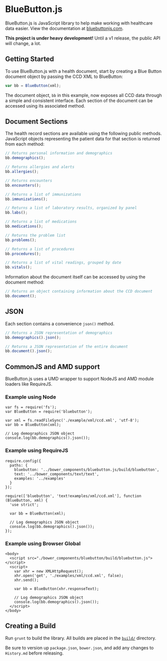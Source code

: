 
# BlueButton.js

BlueButton.js is JavaScript library to help make working with healthcare data easier. View the documentation at [bluebuttonjs.com](http://www.bluebuttonjs.com).

**This project is under heavy development!** Until a v1 release, the public API will change, a lot.

## Getting Started

To use BlueButton.js with a health document, start by creating a Blue Button document object by passing the CCD XML to BlueButton:

``` js
var bb = BlueButton(xml);
```

The document object, `bb` in this example, now exposes all CCD data through a simple and consistent interface. Each section of the document can be accessed using its associated method.

## Document Sections

The health record sections are available using the following public methods. JavaScript objects representing the patient data for that section is returned from each method:

``` js
// Returns personal information and demographics
bb.demographics();

// Returns allergies and alerts
bb.allergies();

// Returns encounters
bb.encounters();

// Returns a list of immunizations
bb.immunizations();

// Returns a list of laboratory results, organized by panel
bb.labs();

// Returns a list of medications
bb.medications();

// Returns the problem list
bb.problems();

// Returns a list of procedures
bb.procedures();

// Returns a list of vital readings, grouped by date
bb.vitals();
```

Information about the document itself can be accessed by using the document method:

``` js
// Returns an object containing information about the CCD document
bb.document();
```

## JSON

Each section contains a convenience `json()` method.

``` js
// Returns a JSON representation of demographics
bb.demographics().json();

// Returns a JSON representation of the entire document
bb.document().json();
```

## CommonJS and AMD support

BlueButton.js uses a UMD wrapper to support NodeJS and AMD module loaders like RequireJS.

### Example using Node

```
var fs = require('fs');
var BlueButton = require('bluebutton');

var xml = fs.readFileSync('./example/xml/ccd.xml', 'utf-8');
var bb = BlueButton(xml);

// Log demographics JSON object
console.log(bb.demographics().json());
```

### Example using RequireJS

```
require.config({
  paths: {
    bluebutton: '../bower_components/bluebutton.js/build/bluebutton',
    text: '../bower_components/text/text',
    examples: '../examples'
  }
});

require(['bluebutton', 'text!examples/xml/ccd.xml'], function (BlueButton, xml) {
  'use strict';

  var bb = BlueButton(xml);
  
  // Log demographics JSON object
  console.log(bb.demographics().json());
});
```

### Example using Browser Global

```
<body>
  <script src="./bower_components/bluebutton/build/bluebutton.js"></script>
  <script>
    var xhr = new XMLHttpRequest();
    xhr.open('get', './examples/xml/ccd.xml', false);
    xhr.send();

    var bb = BlueButton(xhr.responseText);

    // Log demographics JSON object
    console.log(bb.demographics().json());
  </script>
</body>
```

## Creating a Build

Run `grunt` to build the library. All builds are placed in the [`build/`](/build) directory.

Be sure to version up `package.json`, `bower.json`, and add any changes to `History.md` before releasing.
